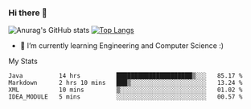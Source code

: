 ### Hi there 👋

![Anurag's GitHub stats](https://github-readme-stats.vercel.app/api?username=MatteoIorio11&show_icons=true&theme=dark) 
[![Top Langs](https://github-readme-stats.vercel.app/api/top-langs/?username=MatteoIorio11&theme=dark)](https://github.com/MatteoIorio11/github-readme-stats)

- 🌱 I’m currently learning Engineering and Computer Science :)

<!--
**MatteoIorio11/MatteoIorio11** is a ✨ _special_ ✨ repository because its `README.md` (this file) appears on your GitHub profile.

Here are some ideas to get you started:

- 🔭 I’m currently working on ...
- 🌱 I’m currently learning ...
- 👯 I’m looking to collaborate on ...
- 🤔 I’m looking for help with ...
- 💬 Ask me about ...
- 📫 How to reach me: ...
- 😄 Pronouns: ...
- ⚡ Fun fact: ...
-->
My Stats
<!--START_SECTION:waka-->

```text
Java          14 hrs          █████████████████████▒░░░   85.17 %
Markdown      2 hrs 10 mins   ███▒░░░░░░░░░░░░░░░░░░░░░   13.24 %
XML           10 mins         ▒░░░░░░░░░░░░░░░░░░░░░░░░   01.02 %
IDEA_MODULE   5 mins          ░░░░░░░░░░░░░░░░░░░░░░░░░   00.57 %
```

<!--END_SECTION:waka-->
